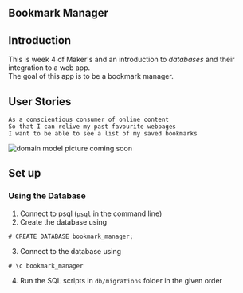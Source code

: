 Bookmark Manager
-------------

Introduction
--------------
This is week 4 of Maker's and an introduction to *databases* and their integration to a web app.  
The goal of this app is to be a bookmark manager.

User Stories
----
```
As a conscientious consumer of online content
So that I can relive my past favourite webpages
I want to be able to see a list of my saved bookmarks
```

![domain model picture coming soon]( )


## Set up

### Using the Database

1. Connect to psql (`psql` in the command line)
2. Create the database using
```
# CREATE DATABASE bookmark_manager;
```
3. Connect to the database using
```
# \c bookmark_manager
```
4. Run the SQL scripts in `db/migrations` folder in the given order
